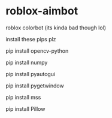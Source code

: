 # roblox-aimbot
roblox colorbot (its kinda bad though lol)


install these pips plz

pip install opencv-python
 
pip install numpy 

pip install pyautogui

pip install pygetwindow 

pip install mss

pip install Pillow

